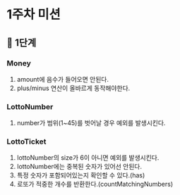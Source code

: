 # 1주차 미션
## 🎲  1단계
### Money
1. amount에 음수가 들어오면 안된다.
2. plus/minus 연산이 올바르게 동작해야한다.

### LottoNumber
1. number가 범위(1~45)를 벗어날 경우 예외를 발생시킨다.

### LottoTicket
1. lottoNumber의 size가 6이 아니면 예외를 발생시킨다.
2. lottoNumber에는 중복된 숫자가 있어선 안된다.
3. 특정 숫자가 포함되어있는지 확인할 수 있다.(has)
4. 로또가 적중한 개수를 반환한다.(countMatchingNumbers)

